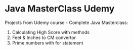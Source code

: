 # Java MasterClass Udemy 
Projects from Udemy course - Complete Java Masterclass:
1. Calculating High Score with methods
2. Feet & Inches to CM convertor
3. Prime numbers with for statement

